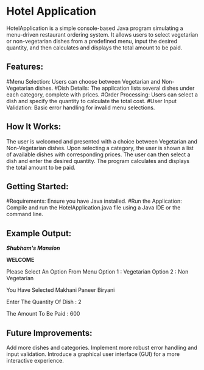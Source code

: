 # Hotel Application

HotelApplication is a simple console-based Java program simulating a menu-driven restaurant ordering system. It allows users to select vegetarian or non-vegetarian dishes from a predefined menu, input the desired quantity, and then calculates and displays the total amount to be paid.

## Features:

#Menu Selection: Users can choose between Vegetarian and Non-Vegetarian dishes.
#Dish Details: The application lists several dishes under each category, complete with prices.
#Order Processing: Users can select a dish and specify the quantity to calculate the total cost.
#User Input Validation: Basic error handling for invalid menu selections.

## How It Works:

The user is welcomed and presented with a choice between Vegetarian and Non-Vegetarian dishes.
Upon selecting a category, the user is shown a list of available dishes with corresponding prices.
The user can then select a dish and enter the desired quantity.
The program calculates and displays the total amount to be paid.

## Getting Started:
#Requirements: Ensure you have Java installed.
#Run the Application: Compile and run the HotelApplication.java file using a Java IDE or the command line.

## Example Output:

*****Shubham's Mansion*****

**********WELCOME**********

Please Select An Option From Menu
Option 1 : Vegetarian
Option 2 : Non Vegetarian

You Have Selected Makhani Paneer Biryani

Enter The Quantity Of Dish : 2

The Amount To Be Paid : 600

## Future Improvements:

Add more dishes and categories.
Implement more robust error handling and input validation.
Introduce a graphical user interface (GUI) for a more interactive experience.
